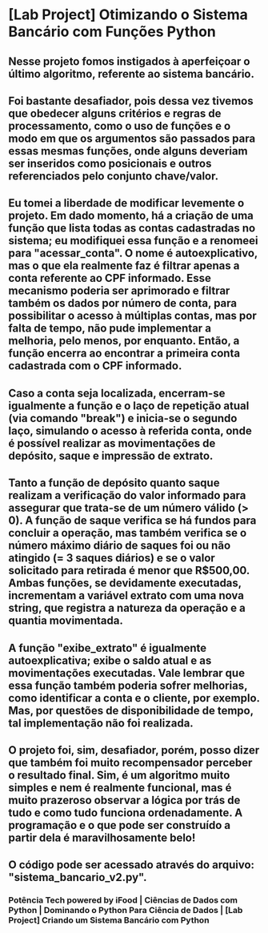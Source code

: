 # [Lab Project] Otimizando o Sistema Bancário com Funções Python

## Nesse projeto fomos instigados à aperfeiçoar o último algoritmo, referente ao sistema bancário.

## Foi bastante desafiador, pois dessa vez tivemos que obedecer alguns critérios e regras de processamento, como o uso de funções e o modo em que os argumentos são passados para essas mesmas funções, onde alguns deveriam ser inseridos como posicionais e outros referenciados pelo conjunto chave/valor.

## Eu tomei a liberdade de modificar levemente o projeto. Em dado momento, há a criação de uma função que lista todas as contas cadastradas no sistema; eu modifiquei essa função e a renomeei para "acessar_conta". O nome é autoexplicativo, mas o que ela realmente faz é filtrar apenas a conta referente ao CPF informado. Esse mecanismo poderia ser aprimorado e filtrar também os dados por número de conta, para possibilitar o acesso à múltiplas contas, mas por falta de tempo, não pude implementar a melhoria, pelo menos, por enquanto. Então, a função encerra ao encontrar a primeira conta cadastrada com o CPF informado.

## Caso a conta seja localizada, encerram-se igualmente a função e o laço de repetição atual (via comando "break") e inicia-se o segundo laço, simulando o acesso à referida conta, onde é possível realizar as movimentações de depósito, saque e impressão de extrato.

## Tanto a função de depósito quanto saque realizam a verificação do valor informado para assegurar que trata-se de um número válido (> 0). A função de saque verifica se há fundos para concluir a operação, mas também verifica se o número máximo diário de saques foi ou não atingido (= 3 saques diários) e se o valor solicitado para retirada é menor que R$500,00. Ambas funções, se devidamente executadas, incrementam a variável extrato com uma nova string, que registra a natureza da operação e a quantia movimentada.

## A função "exibe_extrato" é igualmente autoexplicativa; exibe o saldo atual e as movimentações executadas. Vale lembrar que essa função também poderia sofrer melhorias, como identificar a conta e o cliente, por exemplo. Mas, por questões de disponibilidade de tempo, tal implementação não foi realizada.

## O projeto foi, sim, desafiador, porém, posso dizer que também foi muito recompensador perceber o resultado final. Sim, é um algoritmo muito simples e nem é realmente funcional, mas é muito prazeroso observar a lógica por trás de tudo e como tudo funciona ordenadamente. A programação e o que pode ser construído a partir dela é maravilhosamente belo!

## O código pode ser acessado através do arquivo: "sistema_bancario_v2.py".

### Potência Tech powered by iFood | Ciências de Dados com Python | Dominando o Python Para Ciência de Dados | [Lab Project] Criando um Sistema Bancário com Python